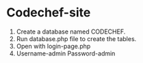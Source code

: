 # Codechef-site

1. Create a database named CODECHEF.
2. Run database.php file to create the tables.
3. Open with login-page.php
4. Username-admin Password-admin

